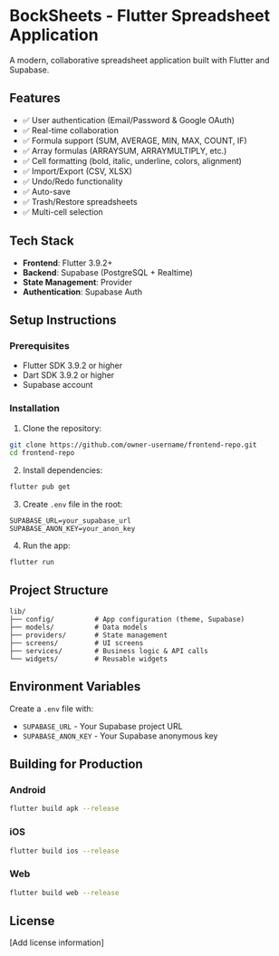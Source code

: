 # BockSheets - Flutter Spreadsheet Application

A modern, collaborative spreadsheet application built with Flutter and Supabase.

## Features

- ✅ User authentication (Email/Password & Google OAuth)
- ✅ Real-time collaboration
- ✅ Formula support (SUM, AVERAGE, MIN, MAX, COUNT, IF)
- ✅ Array formulas (ARRAYSUM, ARRAYMULTIPLY, etc.)
- ✅ Cell formatting (bold, italic, underline, colors, alignment)
- ✅ Import/Export (CSV, XLSX)
- ✅ Undo/Redo functionality
- ✅ Auto-save
- ✅ Trash/Restore spreadsheets
- ✅ Multi-cell selection

## Tech Stack

- **Frontend**: Flutter 3.9.2+
- **Backend**: Supabase (PostgreSQL + Realtime)
- **State Management**: Provider
- **Authentication**: Supabase Auth

## Setup Instructions

### Prerequisites

- Flutter SDK 3.9.2 or higher
- Dart SDK 3.9.2 or higher
- Supabase account

### Installation

1. Clone the repository:
```bash
git clone https://github.com/owner-username/frontend-repo.git
cd frontend-repo
```

2. Install dependencies:
```bash
flutter pub get
```

3. Create `.env` file in the root:
```env
SUPABASE_URL=your_supabase_url
SUPABASE_ANON_KEY=your_anon_key
```

4. Run the app:
```bash
flutter run
```

## Project Structure
```
lib/
├── config/          # App configuration (theme, Supabase)
├── models/          # Data models
├── providers/       # State management
├── screens/         # UI screens
├── services/        # Business logic & API calls
└── widgets/         # Reusable widgets
```

## Environment Variables

Create a `.env` file with:
- `SUPABASE_URL` - Your Supabase project URL
- `SUPABASE_ANON_KEY` - Your Supabase anonymous key

## Building for Production

### Android
```bash
flutter build apk --release
```

### iOS
```bash
flutter build ios --release
```

### Web
```bash
flutter build web --release
```

## License

[Add license information]